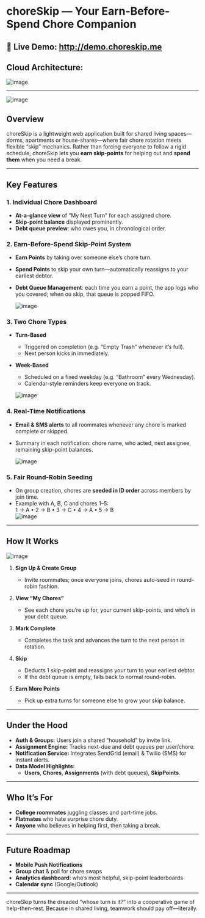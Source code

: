# choreSkip — Your Earn-Before-Spend Chore Companion

🔗 **Live Demo:** http://demo.choreskip.me
---

## Cloud Architecture:

![image](https://github.com/user-attachments/assets/c745e5c8-847e-42f2-aeba-296d34ac9b12)

---
![image](https://github.com/user-attachments/assets/3e087eaa-4d1c-4a1f-a1f9-4708b41ec118)

## Overview

choreSkip is a lightweight web application built for shared living spaces—dorms, apartments or house-shares—where fair chore rotation meets flexible “skip” mechanics. Rather than forcing everyone to follow a rigid schedule, choreSkip lets you **earn skip-points** for helping out and **spend them** when you need a break.

---

## Key Features

### 1. Individual Chore Dashboard  
- **At-a-glance view** of “My Next Turn” for each assigned chore.  
- **Skip-point balance** displayed prominently.  
- **Debt queue preview**: who owes you, in chronological order.

### 2. Earn-Before-Spend Skip-Point System  
- **Earn Points** by taking over someone else’s chore turn.  
- **Spend Points** to skip your own turn—automatically reassigns to your earliest debtor.  
- **Debt Queue Management**: each time you earn a point, the app logs who you covered; when ou skip, that queue is popped FIFO.

  ![image](https://github.com/user-attachments/assets/942c0977-295d-4a57-a9b6-b92331d709ad)


### 3. Two Chore Types  
- **Turn-Based**  
  - Triggered on completion (e.g. “Empty Trash” whenever it’s full).  
  - Next person kicks in immediately.  
- **Week-Based**  
  - Scheduled on a fixed weekday (e.g. “Bathroom” every Wednesday).  
  - Calendar-style reminders keep everyone on track.
 
  ![image](https://github.com/user-attachments/assets/0d2e7894-522c-4b16-926a-4729860997be)


### 4. Real-Time Notifications  
- **Email & SMS alerts** to all roommates whenever any chore is marked complete or skipped.  
- Summary in each notification: chore name, who acted, next assignee, remaining skip-point balances.

  ![image](https://github.com/user-attachments/assets/265c0e4c-9ed8-432c-a094-6d9b2204bbc9)


### 5. Fair Round-Robin Seeding  
- On group creation, chores are **seeded in ID order** across members by join time.  
- Example with A, B, C and chores 1–5:  
  1 → A • 2 → B • 3 → C • 4 → A • 5 → B  
  ![image](https://github.com/user-attachments/assets/3cb9efb5-04a2-4ad1-bc60-f25efda42d16)

---

## How It Works


![image](https://github.com/user-attachments/assets/93c14c8e-be04-47d3-91c0-890978f8d0fe)

1. **Sign Up & Create Group**  
   - Invite roommates; once everyone joins, chores auto-seed in round-robin fashion.  

2. **View “My Chores”**  
   - See each chore you’re up for, your current skip-points, and who’s in your debt queue.  

3. **Mark Complete**  
   - Completes the task and advances the turn to the next person in rotation.  

4. **Skip**  
   - Deducts 1 skip-point and reassigns your turn to your earliest debtor.  
   - If the debt queue is empty, falls back to normal round-robin.  

5. **Earn More Points**  
   - Pick up extra turns for someone else to grow your skip balance.  

---

## Under the Hood

- **Auth & Groups:** Users join a shared “household” by invite link.  
- **Assignment Engine:** Tracks next-due and debt queues per user/chore.  
- **Notification Service:** Integrates SendGrid (email) & Twilio (SMS) for instant alerts.  
- **Data Model Highlights:**  
  - **Users**, **Chores**, **Assignments** (with debt queues), **SkipPoints**.

---

## Who It’s For

- **College roommates** juggling classes and part-time jobs.  
- **Flatmates** who hate surprise chore duty.  
- **Anyone** who believes in helping first, then taking a break.

---

## Future Roadmap

- **Mobile Push Notifications**  
- **Group chat** & poll for chore swaps  
- **Analytics dashboard**: who’s most helpful, skip-point leaderboards  
- **Calendar sync** (Google/Outlook)

---

choreSkip turns the dreaded “whose turn is it?” into a cooperative game of help-then-rest. Because in shared living, teamwork should pay off—literally.  

